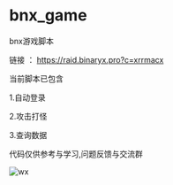 # bnx_game
bnx游戏脚本


链接 ： https://raid.binaryx.pro?c=xrrmacx

当前脚本已包含

1.自动登录

2.攻击打怪

3.查询数据

代码仅供参考与学习,问题反馈与交流群


![wx](https://user-images.githubusercontent.com/113298166/221508672-76e9a24e-c77c-4c3d-abb4-defebb6d1da0.png)
